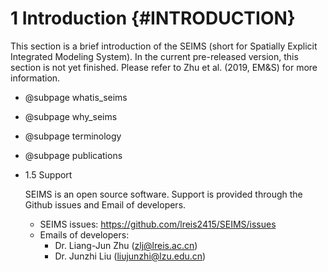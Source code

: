 1 Introduction {#INTRODUCTION}
===============================

This section is a brief introduction of the SEIMS
(short for Spatially Explicit Integrated Modeling System).
In the current pre-released version, this section is not yet finished.
Please refer to Zhu et al. (2019, EM&S) for more information.

- @subpage whatis_seims
- @subpage why_seims
- @subpage terminology
- @subpage publications
- 1.5 Support

    SEIMS is an open source software.
    Support is provided through the Github issues and Email of developers.

    - SEIMS issues: https://github.com/lreis2415/SEIMS/issues
    - Emails of developers:
        - Dr. Liang-Jun Zhu (zlj@lreis.ac.cn)
        - Dr. Junzhi Liu (liujunzhi@lzu.edu.cn)


